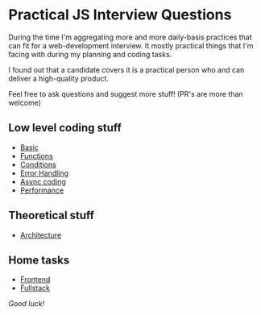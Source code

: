 # Practical JS Interview Questions

During the time I'm aggregating more and more daily-basis practices that can fit for a web-development interview. 
It mostly practical things that I'm facing with during my planning and coding tasks. 

I found out that a candidate covers it is a practical person who and can deliver a high-quality product. 

Feel free to ask questions and suggest more stuff! (PR's are more than welcome)

## Low level coding stuff
        
* [Basic](code/src/basic.js)
* [Functions](code/src/functions.js)
* [Conditions](code/src/conditions.js)
* [Error Handling](code/src/errors.js)
* [Async coding](code/src/async.js)
* [Performance](code/src/performance.js)

## Theoretical stuff

* [Architecture](exams/architecture/README.MD)

## Home tasks

* [Frontend](exams/frontend/README.md)
* [Fullstack](exams/fullstack/README.md)

_Good luck!_

    
        
    
    
    

    